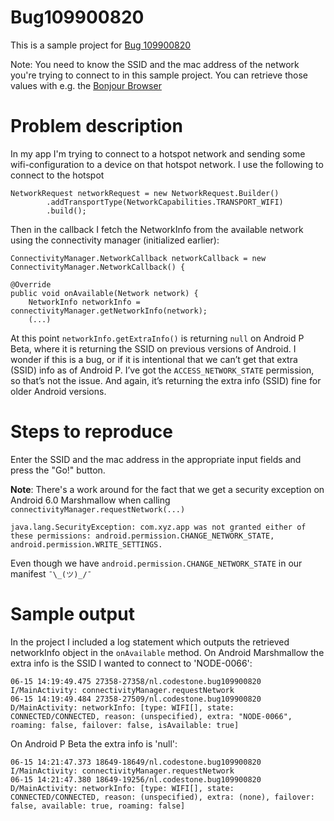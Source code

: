 # Bug109900820
This is a sample project for [Bug 109900820](https://issuetracker.google.com/issues/109900820)

Note: You need to know the SSID and the mac address of the network you're trying to connect to in this sample project. You can retrieve those values with e.g. the [Bonjour Browser](https://hobbyistsoftware.com/bonjourbrowser)

# Problem description
In my app I'm trying to connect to a hotspot network and sending some wifi-configuration to a device on that hotspot network. I use the following to connect to the hotspot

    NetworkRequest networkRequest = new NetworkRequest.Builder()
            .addTransportType(NetworkCapabilities.TRANSPORT_WIFI)
            .build();

Then in the callback I fetch the NetworkInfo from the available network using the connectivity manager (initialized earlier):

    ConnectivityManager.NetworkCallback networkCallback = new ConnectivityManager.NetworkCallback() {
    
    @Override
    public void onAvailable(Network network) {
        NetworkInfo networkInfo = connectivityManager.getNetworkInfo(network);
        (...)

At this point `networkInfo.getExtraInfo()` is returning `null` on Android P Beta, where it is returning the SSID on previous versions of Android. I wonder if this is a bug, or if it is intentional that we can’t get that extra (SSID) info as of Android P. I’ve got the `ACCESS_NETWORK_STATE` permission, so that’s not the issue. And again, it’s returning the extra info (SSID) fine for older Android versions.

# Steps to reproduce
Enter the SSID and the mac address in the appropriate input fields and press the "Go!" button.

**Note**: There's a work around for the fact that we get a security exception on Android 6.0 Marshmallow when calling `connectivityManager.requestNetwork(...)` 

    java.lang.SecurityException: com.xyz.app was not granted either of these permissions: android.permission.CHANGE_NETWORK_STATE, android.permission.WRITE_SETTINGS.

Even though we have `android.permission.CHANGE_NETWORK_STATE` in our manifest `¯\_(ツ)_/¯`

# Sample output
In the project I included a log statement which outputs the retrieved networkInfo object in the `onAvailable` method. On Android Marshmallow the extra info is the SSID I wanted to connect to 'NODE-0066':

    06-15 14:19:49.475 27358-27358/nl.codestone.bug109900820 I/MainActivity: connectivityManager.requestNetwork
    06-15 14:19:49.484 27358-27509/nl.codestone.bug109900820 D/MainActivity: networkInfo: [type: WIFI[], state: CONNECTED/CONNECTED, reason: (unspecified), extra: "NODE-0066", roaming: false, failover: false, isAvailable: true]

On Android P Beta the extra info is 'null':

    06-15 14:21:47.373 18649-18649/nl.codestone.bug109900820 I/MainActivity: connectivityManager.requestNetwork
    06-15 14:21:47.380 18649-19256/nl.codestone.bug109900820 D/MainActivity: networkInfo: [type: WIFI[], state: CONNECTED/CONNECTED, reason: (unspecified), extra: (none), failover: false, available: true, roaming: false]
